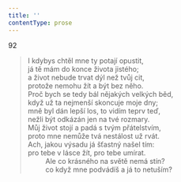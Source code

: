 ```yaml
---
title: ''
contentType: prose
---
```


92

> I kdybys chtěl mne ty potají opustit,  
> já tě mám do konce života jistého;  
> a život nebude trvat dýl než tvůj cit,  
> protože nemohu žít a být bez něho.  
> Proč bych se tedy bál nějakých velkých běd,  
> když už ta nejmenší skoncuje moje dny;  
> mně byl dán lepší los, to vidím teprv teď,  
> nežli být odkázán jen na tvé rozmary.  
> Můj život stojí a padá s tvým přátelstvím,  
> proto mne nemůže tvá nestálost už rvát.  
> Ach, jakou výsadu já šťastný našel tím:  
> pro tebe v lásce žít, pro tebe umírat.  
>          Ale co krásného na světě nemá stín?  
>          co když mne podvádíš a já to netuším?

